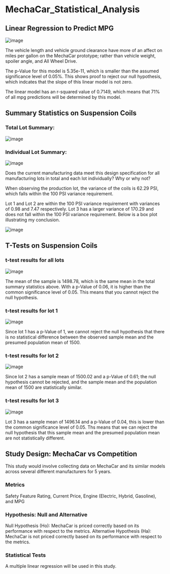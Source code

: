 # MechaCar_Statistical_Analysis

## Linear Regression to Predict MPG

![image](https://user-images.githubusercontent.com/80642682/127784594-7e18d1af-66a4-40b7-9270-a0def4426916.png)


The vehicle length and vehicle ground clearance have more of an affect on miles per gallon on the MechaCar prototype; rather than vehicle weight, spoiler angle, and All Wheel Drive.

The p-Value for this model is 5.35e-11, which is smaller than the assumed significance level of 0.05%. This shows proof to reject our null hypothesis, which indcates that the slope of this linear model is not zero.

The linear model has an r-squared value of 0.7149, which means that 71% of all mpg predictions will be determined by this model.

## Summary Statistics on Suspension Coils

### Total Lot Summary:

![image](https://user-images.githubusercontent.com/80642682/127784605-59e5c927-a787-41b1-874d-d07487537160.png)


### Individual Lot Summary:

![image](https://user-images.githubusercontent.com/80642682/127784619-f5b580a5-9f2c-4920-9d0f-9b2de4af84de.png)


Does the current manufacturing data meet this design specification for all manufacturing lots in total and each lot individually? Why or why not?

When observing the production lot, the variance of the coils is 62.29 PSI, which falls within the 100 PSI variance requirement.

Lot 1 and Lot 2 are within the 100 PSI variance requirement with variances of 0.98 and 7.47 respectively. Lot 3 has a larger variance of 170.29 and does not fall within the 100 PSI variance requirement. Below is a box plot illustrating my conclusion.

![image](https://user-images.githubusercontent.com/80642682/127784630-aba68569-576a-4563-9f5c-d03ed89d89f4.png)


## T-Tests on Suspension Coils

### t-test results for all lots

![image](https://user-images.githubusercontent.com/80642682/127784638-429ab4a5-4458-4bb7-9a4c-abb320ce0261.png)


The mean of the sample is 1498.78, which is the same mean in the total summary statistics above. With a p-Value of 0.06, it is higher than the common significance level of 0.05. This means that you cannot reject the null hypothesis.

### t-test results for lot 1

![image](https://user-images.githubusercontent.com/80642682/127784644-0fe5fde7-18aa-4e7c-9239-66e72caec246.png)


Since lot 1 has a p-Value of 1, we cannot reject the null hypothesis that there is no statistical difference between the observed sample mean and the presumed population mean of 1500.

### t-test results for lot 2

![image](https://user-images.githubusercontent.com/80642682/127784651-26050775-ff72-432f-886f-09f102aaad24.png)


Since lot 2 has a sample mean of 1500.02 and a p-Value of 0.61; the null hypothesis cannot be rejected, and the sample mean and the population mean of 1500 are statistically similar.

### t-test results for lot 3

![image](https://user-images.githubusercontent.com/80642682/127784656-5726f8d4-e09a-4149-9f19-f790ac8ac0ed.png)


Lot 3 has a sample mean of 1496.14 and a p-Value of 0.04, this is lower than the common significance level of 0.05. Ths means that we can reject the null hypothesis that this sample mean and the presumed population mean are not statistically different.

## Study Design: MechaCar vs Competition

This study would involve collecting data on MechaCar and its similar models across several different manufacturers for 5 years.

### Metrics
Safety Feature Rating, Current Price, Engine (Electric, Hybrid, Gasoline), and MPG

### Hypothesis: Null and Alternative
Null Hypothesis (Ho): MechaCar is priced correctly based on its performance with respect to the metrics. Alternative Hypothesis (Ha): MechaCar is not priced correctly based on its performance with respect to the metrics.

### Statistical Tests
A multiple linear regression will be used in this study.
